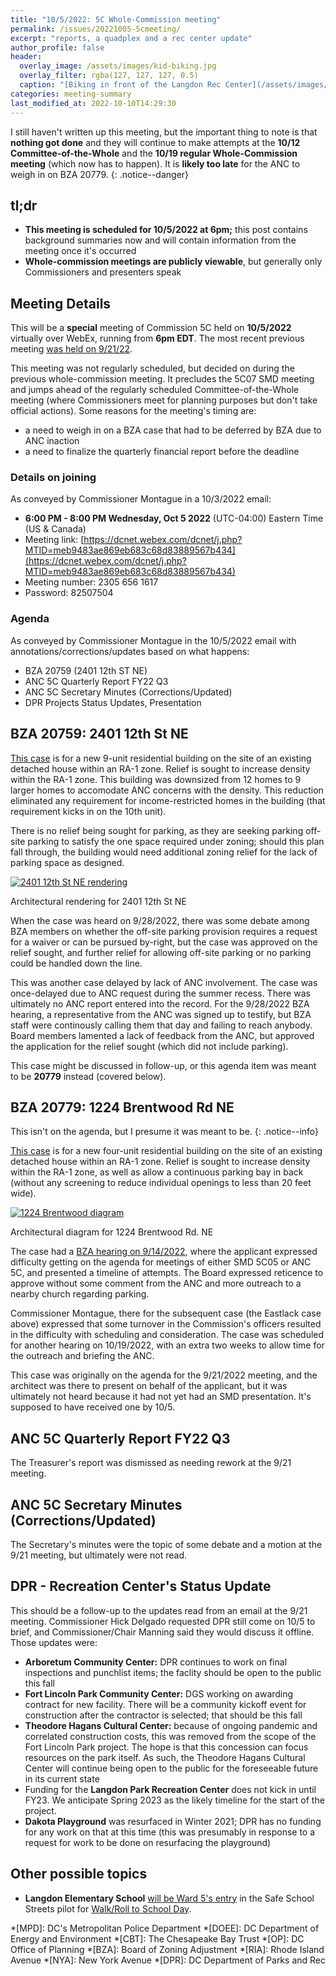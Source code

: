 ```yaml
---
title: "10/5/2022: 5C Whole-Commission meeting"
permalink: /issues/20221005-5cmeeting/
excerpt: "reports, a quadplex and a rec center update"
author_profile: false
header:
  overlay_image: /assets/images/kid-biking.jpg
  overlay_filter: rgba(127, 127, 127, 0.5)
  caption: "[Biking in front of the Langdon Rec Center](/assets/images/kid-biking.jpg)"
categories: meeting-summary
last_modified_at: 2022-10-10T14:29:30
---
```

I still haven't written up this meeting, but the important thing to note is that **nothing got done** and they will continue to make attempts at the **10/12 Committee-of-the-Whole** and the **10/19 regular Whole-Commission meeting** (which now has to happen). It is **likely too late** for the ANC to weigh in on BZA 20779.
{: .notice--danger}
## tl;dr
- **This meeting is scheduled for 10/5/2022 at 6pm;** this post contains background summaries now and will contain information from the meeting once it's occurred
- **Whole-commission meetings are publicly viewable**, but generally only Commissioners and presenters speak

## Meeting Details
This will be a **special** meeting of Commission 5C held on **10/5/2022** virtually over WebEx, running from **6pm EDT**. The most recent previous meeting [was held on 9/21/22](/issues/20220921-5cmeeting/).

This meeting was not regularly scheduled, but decided on during the previous whole-commission meeting. It precludes the 5C07 SMD meeting and jumps ahead of the regularly scheduled Committee-of-the-Whole meeting (where Commissioners meet for planning purposes but don't take official actions). Some reasons for the meeting's timing are:
- a need to weigh in on a BZA case that had to be deferred by BZA due to ANC inaction
- a need to finalize the quarterly financial report before the deadline

### Details on joining
As conveyed by Commissioner Montague in a 10/3/2022 email:
- **6:00 PM - 8:00 PM Wednesday, Oct 5 2022** (UTC-04:00) Eastern Time (US & Canada) 
- Meeting link: [https://dcnet.webex.com/dcnet/j.php?MTID=meb9483ae869eb683c68d83889567b434](https://dcnet.webex.com/dcnet/j.php?MTID=meb9483ae869eb683c68d83889567b434) 
- Meeting number: 2305 656 1617
- Password: 82507504

### Agenda
As conveyed by Commissioner Montague in the 10/5/2022 email <span class="correction">with annotations/corrections/updates based on what happens</span>:
- BZA 20759 (2401 12th ST NE)
- ANC 5C Quarterly Report FY22 Q3
- ANC 5C Secretary Minutes (Corrections/Updated)
- DPR Projects Status Updates, Presentation

## BZA 20759: 2401 12th St NE
[This case](https://app.dcoz.dc.gov/CaseReport/CaseReportPage.aspx?case_id=20759) is for a new 9-unit residential building on the site of an existing detached house within an RA-1 zone. Relief is sought to increase density within the RA-1 zone. This building was downsized from 12 homes to 9 larger homes to accomodate ANC concerns with the density. This reduction eliminated any requirement for income-restricted homes in the building (that requirement kicks in on the 10th unit).

There is no relief being sought for parking, as they are seeking parking off-site parking to satisfy the one space required under zoning; should this plan fall through, the building would need additional zoning relief for the lack of parking space as designed. 

[![2401 12th St NE rendering](/assets/images/2401-12th-rendering.png)](/assets/images/2401-12th-rendering.png)
<p class="caption">Architectural rendering for 2401 12th St NE</p>

When the case was heard on 9/28/2022, there was some debate among BZA members on whether the off-site parking provision requires a request for a waiver or can be pursued by-right, but the case was approved on the relief sought, and further relief for allowing off-site parking or no parking could be handled down the line.

This was another case delayed by lack of ANC involvement. The case was once-delayed due to ANC request during the summer recess. There was ultimately no ANC report entered into the record. For the 9/28/2022 BZA hearing, a representative from the ANC was signed up to testify, but BZA staff were continously calling them that day and failing to reach anybody. Board members lamented a lack of feedback from the ANC, but approved the application for the relief sought (which did not include parking).

This case might be discussed in follow-up, or this agenda item was meant to be **20779** instead (covered below).

## BZA 20779: 1224 Brentwood Rd NE
This isn't on the agenda, but I presume it was meant to be.
{: .notice--info}

[This case](https://app.dcoz.dc.gov/CaseReport/CaseReportPage.aspx?case_id=20779) is for a new four-unit residential building on the site of an existing detached house within an RA-1 zone. Relief is sought to increase density within the RA-1 zone, as well as allow a continuous parking bay in back (without any screening to reduce individual openings to less than 20 feet wide).

[![1224 Brentwood diagram](/assets/images/1224-brentwood-diagram.png)](/assets/images/1224-brentwood-diagram.png)
<p class="caption">Architectural diagram for 1224 Brentwood Rd. NE</p>

The case had a [BZA hearing on 9/14/2022](https://play.champds.com/dczoning/event/386/s/11418), where the applicant expressed difficulty getting on the agenda for meetings of either SMD 5C05 or ANC 5C, and presented a timeline of attempts. The Board expressed reticence to approve without some comment from the ANC and more outreach to a nearby church regarding parking.

Commissioner Montague, there for the subsequent case (the Eastlack case above) expressed that some turnover in the Commission's officers resulted in the difficulty with scheduling and consideration. The case was scheduled for another hearing on 10/19/2022, with an extra two weeks to allow time for the outreach and briefing the ANC.

This case was originally on the agenda for the 9/21/2022 meeting, and the architect was there to present on behalf of the applicant, but it was ultimately not heard because it had not yet had an SMD presentation. It's supposed to have received one by 10/5.

## ANC 5C Quarterly Report FY22 Q3
The Treasurer's report was dismissed as needing rework at the 9/21 meeting.

## ANC 5C Secretary Minutes (Corrections/Updated)
The Secretary's minutes were the topic of some debate and a motion at the 9/21 meeting, but ultimately were not read.

## DPR - Recreation Center's Status Update
This should be a follow-up to the updates read from an email at the 9/21 meeting. Commissioner Hick Delgado requested DPR still come on 10/5 to brief, and Commissioner/Chair Manning said they would discuss it offline. Those updates were:

- **Arboretum Community Center:** DPR continues to work on final inspections and punchlist items; the faclity should be open to the public this fall
- **Fort Lincoln Park Community Center:** DGS working on awarding contract for new facility. There will be a community kickoff event for construction after the contractor is selected; that should be this fall
- **Theodore Hagans Cultural Center:** because of ongoing pandemic and correlated construction costs, this was removed from the scope of the Fort Lincoln Park project. The hope is that this concession can focus resources on the park itself. As such, the Theodore Hagans Cultural Center will continue being open to the public for the foreseeable future in its current state
- Funding for the **Langdon Park Recreation Center** does not kick in until FY23. We anticipate Spring 2023 as the likely timeline for the start of the project.
- **Dakota Playground** was resurfaced in Winter 2021; DPR has no funding for any work on that at this time (this was presumably in response to a request for work to be done on resurfacing the playground)

## Other possible topics
- **Langdon Elementary School** [will be Ward 5's entry](https://www.anc-5c.com/safe-school-streets-pilot-program-langdon-elementary-school/) in the Safe School Streets pilot for [Walk/Roll to School Day](https://www.walkbiketoschool.org/).

*[MPD]: DC's Metropolitan Police Department
*[DOEE]: DC Department of Energy and Environment
*[CBT]: The Chesapeake Bay Trust
*[OP]: DC Office of Planning
*[BZA]: Board of Zoning Adjustment
*[RIA]: Rhode Island Avenue
*[NYA]: New York Avenue
*[DPR]: DC Department of Parks and Rec